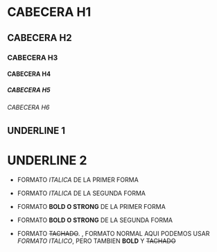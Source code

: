 # CABECERA H1
## CABECERA H2
### CABECERA H3
#### CABECERA H4
##### CABECERA H5
###### CABECERA H6




UNDERLINE 1
-----------

UNDERLINE 2
===========

- FORMATO *ITALICA* DE LA PRIMER FORMA
- FORMATO _ITALICA_ DE LA SEGUNDA FORMA

- FORMATO **BOLD O STRONG** DE LA PRIMER FORMA
- FORMATO __BOLD O STRONG__ DE LA SEGUNDA FORMA

- FORMATO ~~TACHADO~~. , FORMATO NORMAL
AQUI PODEMOS USAR *FORMATO ITALICO*, PERO TAMBIEN **BOLD** Y ~~TACHADO~~